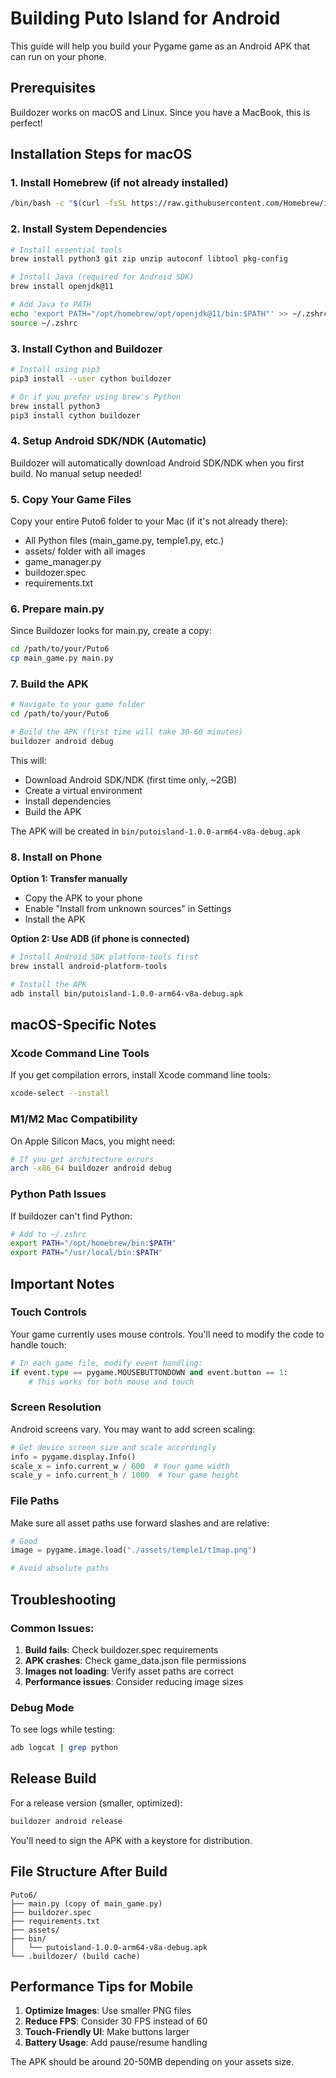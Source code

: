 # Building Puto Island for Android

This guide will help you build your Pygame game as an Android APK that can run on your phone.

## Prerequisites

Buildozer works on macOS and Linux. Since you have a MacBook, this is perfect!

## Installation Steps for macOS

### 1. Install Homebrew (if not already installed)

```bash
/bin/bash -c "$(curl -fsSL https://raw.githubusercontent.com/Homebrew/install/HEAD/install.sh)"
```

### 2. Install System Dependencies

```bash
# Install essential tools
brew install python3 git zip unzip autoconf libtool pkg-config

# Install Java (required for Android SDK)
brew install openjdk@11

# Add Java to PATH
echo 'export PATH="/opt/homebrew/opt/openjdk@11/bin:$PATH"' >> ~/.zshrc
source ~/.zshrc
```

### 3. Install Cython and Buildozer

```bash
# Install using pip3
pip3 install --user cython buildozer

# Or if you prefer using brew's Python
brew install python3
pip3 install cython buildozer
```

### 4. Setup Android SDK/NDK (Automatic)

Buildozer will automatically download Android SDK/NDK when you first build. No manual setup needed!

### 5. Copy Your Game Files

Copy your entire Puto6 folder to your Mac (if it's not already there):
- All Python files (main_game.py, temple1.py, etc.)
- assets/ folder with all images
- game_manager.py
- buildozer.spec
- requirements.txt

### 6. Prepare main.py

Since Buildozer looks for main.py, create a copy:

```bash
cd /path/to/your/Puto6
cp main_game.py main.py
```

### 7. Build the APK

```bash
# Navigate to your game folder
cd /path/to/your/Puto6

# Build the APK (first time will take 30-60 minutes)
buildozer android debug
```

This will:
- Download Android SDK/NDK (first time only, ~2GB)
- Create a virtual environment
- Install dependencies
- Build the APK

The APK will be created in `bin/putoisland-1.0.0-arm64-v8a-debug.apk`

### 8. Install on Phone

**Option 1: Transfer manually**
- Copy the APK to your phone
- Enable "Install from unknown sources" in Settings
- Install the APK

**Option 2: Use ADB (if phone is connected)**
```bash
# Install Android SDK platform-tools first
brew install android-platform-tools

# Install the APK
adb install bin/putoisland-1.0.0-arm64-v8a-debug.apk
```

## macOS-Specific Notes

### Xcode Command Line Tools
If you get compilation errors, install Xcode command line tools:
```bash
xcode-select --install
```

### M1/M2 Mac Compatibility
On Apple Silicon Macs, you might need:
```bash
# If you get architecture errors
arch -x86_64 buildozer android debug
```

### Python Path Issues
If buildozer can't find Python:
```bash
# Add to ~/.zshrc
export PATH="/opt/homebrew/bin:$PATH"
export PATH="/usr/local/bin:$PATH"
```

## Important Notes

### Touch Controls
Your game currently uses mouse controls. You'll need to modify the code to handle touch:

```python
# In each game file, modify event handling:
if event.type == pygame.MOUSEBUTTONDOWN and event.button == 1:
    # This works for both mouse and touch
```

### Screen Resolution
Android screens vary. You may want to add screen scaling:

```python
# Get device screen size and scale accordingly
info = pygame.display.Info()
scale_x = info.current_w / 600  # Your game width
scale_y = info.current_h / 1000  # Your game height
```

### File Paths
Make sure all asset paths use forward slashes and are relative:
```python
# Good
image = pygame.image.load("./assets/temple1/t1map.png")

# Avoid absolute paths
```

## Troubleshooting

### Common Issues:

1. **Build fails**: Check buildozer.spec requirements
2. **APK crashes**: Check game_data.json file permissions
3. **Images not loading**: Verify asset paths are correct
4. **Performance issues**: Consider reducing image sizes

### Debug Mode
To see logs while testing:
```bash
adb logcat | grep python
```

## Release Build

For a release version (smaller, optimized):
```bash
buildozer android release
```

You'll need to sign the APK with a keystore for distribution.

## File Structure After Build

```
Puto6/
├── main.py (copy of main_game.py)
├── buildozer.spec
├── requirements.txt
├── assets/
├── bin/
│   └── putoisland-1.0.0-arm64-v8a-debug.apk
└── .buildozer/ (build cache)
```

## Performance Tips for Mobile

1. **Optimize Images**: Use smaller PNG files
2. **Reduce FPS**: Consider 30 FPS instead of 60
3. **Touch-Friendly UI**: Make buttons larger
4. **Battery Usage**: Add pause/resume handling

The APK should be around 20-50MB depending on your assets size.